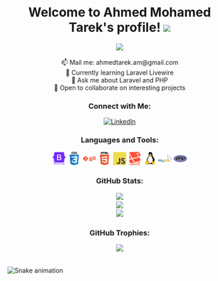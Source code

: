<!-- Your profile image and heading -->
<!--<img width="250" align="right" src="![image](https://github.com/wafaMohamed/wafaMohamed/assets/101423134/e136b979-c1da-4776-9dad-21362606a984)">-->

<!-- Your profile image and heading -->
<h1 align="center">Welcome to Ahmed Mohamed Tarek's profile! <img src="https://media.giphy.com/media/hvRJCLFzcasrR4ia7z/giphy.gif" width="28"></h1>

<!-- Typing SVG -->
<p align="center">
  <a href="https://github.com/DenverCoder1/readme-typing-svg">
    <img src="https://readme-typing-svg.herokuapp.com/?lines=Backend%20Developer;Passionate%20about%20Laravel&font=Press%20Start%202P&center=true&width=500&height=60&color=0d6efd&vCenter=true&size=21">
  </a>
</p>

<!-- Contact and info section -->
<p align="center">
  📫 Mail me: ahmedtarek.am@gmail.com <br/>
  🌱 Currently learning Laravel Livewire <br/>
  💬 Ask me about Laravel and PHP <br/>
  👯 Open to collaborate on interesting projects
</p>

<!-- Connect with Me -->
<h3 align="center">Connect with Me:</h3>
<p align="center">
  <a href="https://linkedin.com/in/ahmed-mohamed-tarek-41a74a176" target="_blank">
    <img src="https://img.shields.io/badge/LinkedIn-%230077B5.svg?logo=linkedin&logoColor=white" alt="LinkedIn">
  </a>
  <!-- Add more social links as needed -->
</p>

<!-- Languages and Tools -->
<h3 align="center">Languages and Tools:</h3>
<p align="center">
  <img src="https://raw.githubusercontent.com/devicons/devicon/master/icons/bootstrap/bootstrap-plain-wordmark.svg" alt="Bootstrap" width="30" height="30"/>
  <img src="https://raw.githubusercontent.com/devicons/devicon/master/icons/css3/css3-original-wordmark.svg" alt="CSS3" width="30" height="30"/>
  <img src="https://raw.githubusercontent.com/devicons/devicon/master/icons/git/git-plain-wordmark.svg" alt="Git" width="30" height="30"/>
  <img src="https://raw.githubusercontent.com/devicons/devicon/master/icons/html5/html5-original-wordmark.svg" alt="HTML5" width="30" height="30"/>
  <img src="https://raw.githubusercontent.com/devicons/devicon/master/icons/javascript/javascript-original.svg" alt="JavaScript" width="30" height="30"/>
  <img src="https://raw.githubusercontent.com/devicons/devicon/master/icons/laravel/laravel-plain-wordmark.svg" alt="Laravel" width="30" height="30"/>
  <img src="https://raw.githubusercontent.com/devicons/devicon/master/icons/linux/linux-original.svg" alt="Linux" width="30" height="30"/>
  <img src="https://raw.githubusercontent.com/devicons/devicon/master/icons/mysql/mysql-original-wordmark.svg" alt="MySQL" width="30" height="30"/>
  <img src="https://raw.githubusercontent.com/devicons/devicon/master/icons/php/php-original.svg" alt="PHP" width="30" height="30"/>
</p>

<!-- GitHub Stats -->
<h3 align="center">GitHub Stats:</h3>
<p align="center">
  <img src="https://github-readme-stats.vercel.app/api?username=ahmedtarek14&theme=default&hide_border=false&include_all_commits=true&count_private=true"/>
  <br/>
  <img src="https://github-readme-streak-stats.herokuapp.com/?user=ahmedtarek14&theme=default&hide_border=false"/>
  <br/>
  <img src="https://github-readme-stats.vercel.app/api/top-langs/?username=ahmedtarek14&theme=default&hide_border=false&include_all_commits=true&count_private=true&layout=compact"/>
</p>

<!-- GitHub Trophies -->
<h3 align="center">GitHub Trophies:</h3>
<p align="center">
  <img src="https://github-profile-trophy.vercel.app/?username=ahmedtarek14&theme=flat&no-frame=false&no-bg=true&margin-w=4"/>
</p>

<br clear="both">

<img src="https://raw.githubusercontent.com/maurodesouza/maurodesouza/output/snake.svg" alt="Snake animation" />

